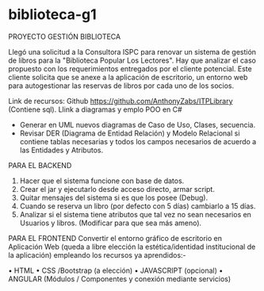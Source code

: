 # biblioteca-g1

PROYECTO GESTIÓN BIBLIOTECA

Llegó una solicitud a la Consultora ISPC para renovar un sistema de gestión de libros para la "Biblioteca Popular Los Lectores".
Hay que analizar el caso propuesto con los requerimientos entregados por el cliente potencial. Este cliente solicita que se anexe a la aplicación de escritorio, un entorno web para autogestionar las reservas de libros por cada uno de los socios.

Link de recursos:
Github https://github.com/AnthonyZabs/ITPLibrary (Contiene sql).
Llink a diagramas y emplo POO en C#

- Generar en UML nuevos diagramas de Caso de Uso, Clases, secuencia.
- Revisar DER (Diagrama de Entidad Relación) y Modelo Relacional si contiene tablas necesarias y todos los campos necesarios de acuerdo a las Entidades y Atributos.

PARA EL BACKEND
1. Hacer que el sistema funcione con base de datos.
2. Crear el jar y ejecutarlo desde acceso directo, armar script.
3. Quitar mensajes del sistema si es que los posee (Debug).
4. Cuando se reserva un libro (por defecto con 5 días) cambiarlo a 15 días.
5. Analizar si el sistema tiene atributos que tal vez no sean necesarios en Usuarios y libros. (Modificar para que sea más ameno).

PARA EL FRONTEND
Convertir el entorno gráfico de escritorio en Aplicación Web (queda a libre elección la estética/identidad institucional de la aplicación) empleando los recursos ya aprendidos:-

• HTML
• CSS /Bootstrap (a elección)
• JAVASCRIPT (opcional)
• ANGULAR (Módulos / Componentes y conexión mediante servicios)
